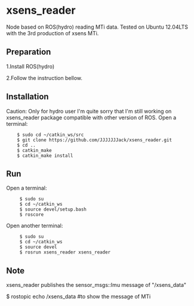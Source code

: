 xsens_reader
============

Node based on ROS(hydro) reading MTi data. Tested on Ubuntu 12.04LTS with the 3rd production of xsens MTi.


Preparation
------------
1.Install ROS(hydro)

2.Follow the instruction bellow.


Installation
------------
Caution: Only for hydro user
         I'm quite sorry that I'm still working on xsens_reader package compatible with other version of ROS.
Open a terminal:

        $ sudo cd ~/catkin_ws/src
        $ git clone https://github.com/JJJJJJJack/xsens_reader.git
        $ cd ..
        $ catkin_make
        $ catkin_make install


Run
------------
Open a terminal:

         $ sudo su
         $ cd ~/catkin_ws
         $ source devel/setup.bash
         $ roscore
         
Open another terminal:

         $ sudo su
         $ cd ~/catkin_ws
         $ source devel
         $ rosrun xsens_reader xsens_reader


Note
------------
xsens_reader publishes the sensor_msgs::Imu message of "/xsens_data"

$ rostopic echo /xsens_data  #to show the message of MTi
